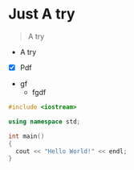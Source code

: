 # Just A try

> A try

- A try



- [x] Pdf
- gf
  - fgdf



```c++
#include <iostream>

using namespace std;

int main()
{
  cout << "Hello World!" << endl;
}
```